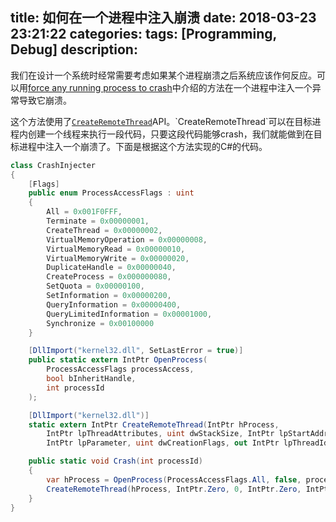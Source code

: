 title: 如何在一个进程中注入崩溃
date: 2018-03-23 23:21:22
categories:
tags: [Programming, Debug]
description:
---
我们在设计一个系统时经常需要考虑如果某个进程崩溃之后系统应该作何反应。可以用[force any running process to crash](https://stackoverflow.com/questions/10686231/force-any-running-process-to-crash)中介绍的方法在一个进程中注入一个异常导致它崩溃。

这个方法使用了[`CreateRemoteThread`](https://msdn.microsoft.com/en-us/library/windows/desktop/ms682437(v=vs.85).aspx)API。`CreateRemoteThread`可以在目标进程内创建一个线程来执行一段代码，只要这段代码能够crash，我们就能做到在目标进程中注入一个崩溃了。下面是根据这个方法实现的C#的代码。

```csharp
class CrashInjecter
{
    [Flags]
    public enum ProcessAccessFlags : uint
    {
        All = 0x001F0FFF,
        Terminate = 0x00000001,
        CreateThread = 0x00000002,
        VirtualMemoryOperation = 0x00000008,
        VirtualMemoryRead = 0x00000010,
        VirtualMemoryWrite = 0x00000020,
        DuplicateHandle = 0x00000040,
        CreateProcess = 0x000000080,
        SetQuota = 0x00000100,
        SetInformation = 0x00000200,
        QueryInformation = 0x00000400,
        QueryLimitedInformation = 0x00001000,
        Synchronize = 0x00100000
    }

    [DllImport("kernel32.dll", SetLastError = true)]
    public static extern IntPtr OpenProcess(
        ProcessAccessFlags processAccess,
        bool bInheritHandle,
        int processId
    );

    [DllImport("kernel32.dll")]
    static extern IntPtr CreateRemoteThread(IntPtr hProcess,
        IntPtr lpThreadAttributes, uint dwStackSize, IntPtr lpStartAddress,
        IntPtr lpParameter, uint dwCreationFlags, out IntPtr lpThreadId);

    public static void Crash(int processId)
    {
        var hProcess = OpenProcess(ProcessAccessFlags.All, false, processId);
        CreateRemoteThread(hProcess, IntPtr.Zero, 0, IntPtr.Zero, IntPtr.Zero, 0, out _);
    }
}
```